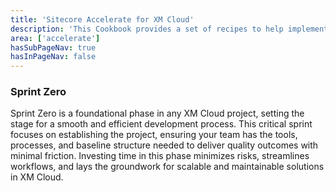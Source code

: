 ```yaml
---
title: 'Sitecore Accelerate for XM Cloud'
description: 'This Cookbook provides a set of recipes to help implementing XM Cloud through setup, configuration and implemenation.'
area: ['accelerate']
hasSubPageNav: true
hasInPageNav: false
---
```


### Sprint Zero

Sprint Zero is a foundational phase in any XM Cloud project, setting the stage for a smooth and efficient development process. This critical sprint focuses on establishing the project, ensuring your team has the tools, processes, and baseline structure needed to deliver quality outcomes with minimal friction. Investing time in this phase minimizes risks, streamlines workflows, and lays the groundwork for scalable and maintainable solutions in XM Cloud.

